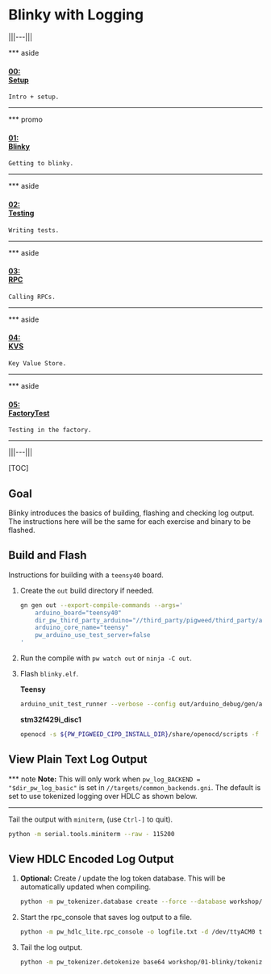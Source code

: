 # Blinky with Logging

|||---|||

*** aside
#### [00: <br/> Setup](/workshop/README.md)

`Intro + setup.`
***

*** promo
#### [01: <br/> Blinky](/workshop/01-blinky/README.md)

`Getting to blinky.`
***

*** aside
#### [02: <br/> Testing](/workshop/02-string-functions/README.md)

`Writing tests.`
***

*** aside
#### [03: <br/> RPC](/workshop/03-rpc/README.md)

`Calling RPCs.`
***

*** aside
#### [04: <br/> KVS](/workshop/04-kvs/README.md)

`Key Value Store.`
***

*** aside
#### [05: <br/> FactoryTest](/workshop/05-factory-test/README.md)

`Testing in the factory.`
***

|||---|||

[TOC]

## Goal

Blinky introduces the basics of building, flashing and checking log output. The
instructions here will be the same for each exercise and binary to be flashed.

## Build and Flash

Instructions for building with a `teensy40` board.

1. Create the `out` build directory if needed.

   ```sh
   gn gen out --export-compile-commands --args='
       arduino_board="teensy40"
       dir_pw_third_party_arduino="//third_party/pigweed/third_party/arduino"
       arduino_core_name="teensy"
       pw_arduino_use_test_server=false
   '
   ```

1. Run the compile with `pw watch out` or `ninja -C out`.

1. Flash `blinky.elf`.

   **Teensy**

   ```sh
   arduino_unit_test_runner --verbose --config out/arduino_debug/gen/arduino_builder_config.json --upload-tool teensyloader --flash-only out/arduino_debug/obj/workshop/01-blinky/bin/blinky.elf
   ```

   **stm32f429i_disc1**

   ```sh
   openocd -s ${PW_PIGWEED_CIPD_INSTALL_DIR}/share/openocd/scripts -f ${PW_ROOT}/targets/stm32f429i-disc1/py/stm32f429i_disc1_utils/openocd_stm32f4xx.cfg -c "program out/stm32f429i_disc1_debug/obj/workshop/01-blinky/bin/blinky.elf reset exit"
   ```

## View Plain Text Log Output

*** note
**Note:** This will only work when `pw_log_BACKEND = "$dir_pw_log_basic"` is set
in `//targets/common_backends.gni`. The default is set to use tokenized logging
over HDLC as shown below.
***

Tail the output with `miniterm`, (use `Ctrl-]` to quit).

```sh
python -m serial.tools.miniterm --raw - 115200
```

## View HDLC Encoded Log Output

1. **Optional:** Create / update the log token database. This will be automatically updated when compiling.

   ```sh
   python -m pw_tokenizer.database create --force --database workshop/01-blinky/tokenizer_database.csv out/arduino_debug/obj/workshop/01-blinky/bin/blinky.elf
   ```

1. Start the rpc_console that saves log output to a file.

   ```sh
   python -m pw_hdlc_lite.rpc_console -o logfile.txt -d /dev/ttyACM0 third_party/pigweed/pw_rpc/pw_rpc_protos/echo.proto
   ```

1. Tail the log output.

   ```sh
   python -m pw_tokenizer.detokenize base64 workshop/01-blinky/tokenizer_database.csv -i logfile.txt --follow
   ```
